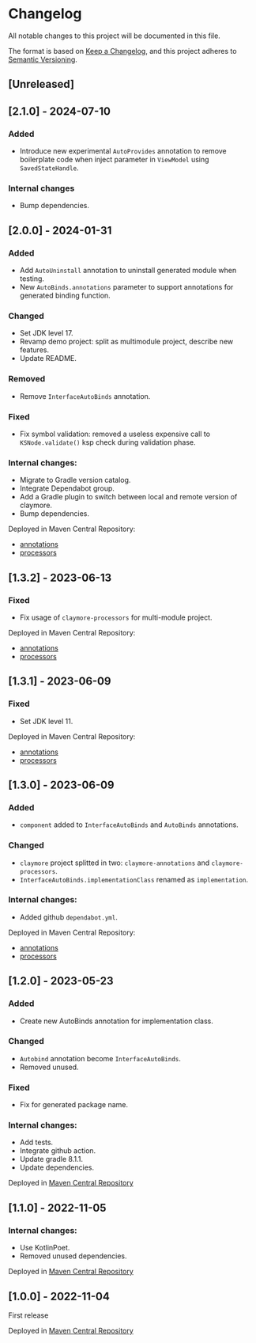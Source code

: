 # Changelog

All notable changes to this project will be documented in this file.

The format is based on [Keep a Changelog](https://keepachangelog.com/en/1.0.0/),
and this project adheres to [Semantic Versioning](https://semver.org/spec/v2.0.0.html).

## [Unreleased]

## [2.1.0] - 2024-07-10

### Added
- Introduce new experimental `AutoProvides` annotation to remove boilerplate code when inject parameter in `ViewModel` using `SavedStateHandle`.

### Internal changes
- Bump dependencies.

## [2.0.0] - 2024-01-31

### Added
- Add `AutoUninstall` annotation to uninstall generated module when testing.
- New `AutoBinds.annotations` parameter to support annotations for generated binding function.

### Changed
- Set JDK level 17.
- Revamp demo project: split as multimodule project, describe new features.
- Update README.

### Removed
- Remove `InterfaceAutoBinds` annotation.

### Fixed
- Fix symbol validation: removed a useless expensive call to `KSNode.validate()` ksp check during validation phase.

### Internal changes:
- Migrate to Gradle version catalog.
- Integrate Dependabot group.
- Add a Gradle plugin to switch between local and remote version of claymore.
- Bump dependencies.

Deployed in Maven Central Repository:
- [annotations](https://central.sonatype.com/artifact/io.github.alecarnevale/claymore-annotations/2.0.0)
- [processors](https://central.sonatype.com/artifact/io.github.alecarnevale/claymore-processors/2.0.0)

## [1.3.2] - 2023-06-13

### Fixed
- Fix usage of `claymore-processors` for multi-module project.

Deployed in Maven Central Repository:
- [annotations](https://central.sonatype.com/artifact/io.github.alecarnevale/claymore-annotations/1.3.2)
- [processors](https://central.sonatype.com/artifact/io.github.alecarnevale/claymore-processors/1.3.2)

## [1.3.1] - 2023-06-09

### Fixed
- Set JDK level 11.

Deployed in Maven Central Repository:
- [annotations](https://central.sonatype.com/artifact/io.github.alecarnevale/claymore-annotations/1.3.1)
- [processors](https://central.sonatype.com/artifact/io.github.alecarnevale/claymore-processors/1.3.1)

## [1.3.0] - 2023-06-09

### Added
- `component` added to `InterfaceAutoBinds` and `AutoBinds` annotations.

### Changed
- `claymore` project splitted in two: `claymore-annotations` and `claymore-processors`.
- `InterfaceAutoBinds.implementationClass` renamed as `implementation`.

### Internal changes:
- Added github `dependabot.yml`.

Deployed in Maven Central Repository:
- [annotations](https://central.sonatype.com/artifact/io.github.alecarnevale/claymore-annotations/1.3.0)
- [processors](https://central.sonatype.com/artifact/io.github.alecarnevale/claymore-processors/1.3.0)

## [1.2.0] - 2023-05-23

### Added
- Create new AutoBinds annotation for implementation class.

### Changed
- `Autobind` annotation become `InterfaceAutoBinds`.
- Removed unused. 

### Fixed
- Fix for generated package name.

### Internal changes:
- Add tests.
- Integrate github action.
- Update gradle 8.1.1.
- Update dependencies.

Deployed in [Maven Central Repository](https://central.sonatype.com/artifact/io.github.alecarnevale/claymore/1.2.0)

## [1.1.0] - 2022-11-05

### Internal changes:
- Use KotlinPoet.
- Removed unused dependencies.

Deployed in [Maven Central Repository](https://central.sonatype.com/artifact/io.github.alecarnevale/claymore/1.1.0)

## [1.0.0] - 2022-11-04

First release

Deployed in [Maven Central Repository](https://central.sonatype.com/artifact/io.github.alecarnevale/claymore/1.0.0)